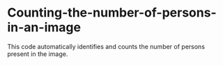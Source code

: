 # Counting-the-number-of-persons-in-an-image
This code automatically identifies and counts the number of persons present in the image.

